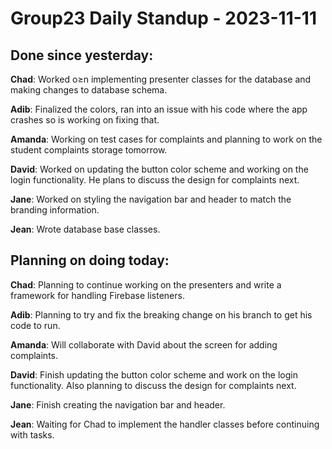 # Group23 Daily Standup - 2023-11-11

## Done since yesterday:

**Chad**: Worked o≥n implementing presenter classes for the database and making changes to database schema.

**Adib**: Finalized the colors, ran into an issue with his code where the app crashes so is working on fixing that.

**Amanda**: Working on test cases for complaints and planning to work on the student complaints storage tomorrow.

**David**: Worked on updating the button color scheme and working on the login functionality. He plans to discuss the design for complaints next.

**Jane**: Worked on styling the navigation bar and header to match the branding information.

**Jean**: Wrote database base classes.

## Planning on doing today:

**Chad**: Planning to continue working on the presenters and write a framework for handling Firebase listeners.

**Adib**: Planning to try and fix the breaking change on his branch to get his code to run.

**Amanda**: Will collaborate with David about the screen for adding complaints.

**David**: Finish updating the button color scheme and work on the login functionality. Also planning to discuss the design for complaints next.

**Jane**: Finish creating the navigation bar and header.

**Jean**: Waiting for Chad to implement the handler classes before continuing with tasks.
